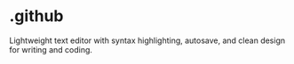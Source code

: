 # .github
Lightweight text editor with syntax highlighting, autosave, and clean design for writing and coding.  

